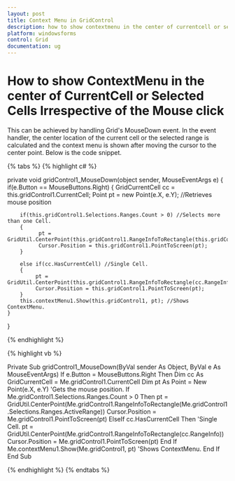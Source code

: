```yaml
---
layout: post
title: Context Menu in GridControl
description: how to show contextmenu in the center of currentcell or selected cells irrespective of the mouse click
platform: windowsforms
control: Grid
documentation: ug
---
```


# How to show ContextMenu in the center of CurrentCell or Selected Cells Irrespective of the Mouse click

This can be achieved by handling Grid's MouseDown event. In the event handler, the center location of the current cell or the selected range is calculated and the context menu is shown after moving the cursor to the center point. Below is the code snippet.

{% tabs %}
{% highlight c# %}

private void gridControl1_MouseDown(object sender, MouseEventArgs e)
{
    if(e.Button == MouseButtons.Right)
    {
        GridCurrentCell cc = this.gridControl1.CurrentCell;
        Point pt = new Point(e.X, e.Y); //Retrieves mouse position
     
        if(this.gridControl1.Selections.Ranges.Count > 0) //Selects more than one Cell.
        {
              pt = GridUtil.CenterPoint(this.gridControl1.RangeInfoToRectangle(this.gridControl1.Selections.Ranges.ActiveRange));
              Cursor.Position = this.gridControl1.PointToScreen(pt);
        }
   
        else if(cc.HasCurrentCell) //Single Cell.
        {
             pt = GridUtil.CenterPoint(this.gridControl1.RangeInfoToRectangle(cc.RangeInfo));
             Cursor.Position = this.gridControl1.PointToScreen(pt);
        }
        this.contextMenu1.Show(this.gridControl1, pt); //Shows ContextMenu.
    }
}

{% endhighlight  %}

{% highlight vb %}

Private Sub gridControl1_MouseDown(ByVal sender As Object, ByVal e As MouseEventArgs)
If e.Button = MouseButtons.Right Then
Dim cc As GridCurrentCell = Me.gridControl1.CurrentCell
Dim pt As Point = New Point(e.X, e.Y) 'Gets the mouse position.
If Me.gridControl1.Selections.Ranges.Count > 0 Then
pt = GridUtil.CenterPoint(Me.gridControl1.RangeInfoToRectangle(Me.gridControl1.Selections.Ranges.ActiveRange))
Cursor.Position = Me.gridControl1.PointToScreen(pt)
ElseIf cc.HasCurrentCell Then 'Single Cell.
pt = GridUtil.CenterPoint(Me.gridControl1.RangeInfoToRectangle(cc.RangeInfo))
Cursor.Position = Me.gridControl1.PointToScreen(pt)
End If
Me.contextMenu1.Show(Me.gridControl1, pt) 'Shows ContextMenu.
End If
End Sub

{% endhighlight  %}
{% endtabs %}